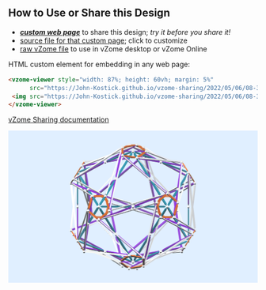 
## How to Use or Share this Design

 - [***custom web page***][post] to share this design; *try it before you share it!*
 - [source file for that custom page][source]; click to customize
 - [raw vZome file][raw] to use in vZome desktop or vZome Online
 
 HTML custom element for embedding in any web page:
 ```html
<vzome-viewer style="width: 87%; height: 60vh; margin: 5%"
       src="https://John-Kostick.github.io/vzome-sharing/2022/05/06/08-32-45-Purple-4/Purple-4.vZome" >
  <img src="https://John-Kostick.github.io/vzome-sharing/2022/05/06/08-32-45-Purple-4/Purple-4.png" />
</vzome-viewer>
 ```

[vZome Sharing documentation](https://vzome.github.io/vzome/sharing.html#how-it-works)

![Image](<Purple-4.png>)


[post]: <https://John-Kostick.github.io/vzome-sharing/2022/05/06/Purple-4-08-32-45.html>
[source]: <https://github.com/John-Kostick/vzome-sharing/edit/main/_posts/2022-05-06-Purple-4-08-32-45.md>
[raw]: <https://raw.githubusercontent.com/John-Kostick/vzome-sharing/main/2022/05/06/08-32-45-Purple-4/Purple-4.vZome>